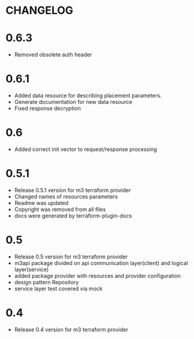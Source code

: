 CHANGELOG
=========

0.6.3
=======
* Removed obsolete auth header

0.6.1
=======
* Added data resource for describing placement parameters.
* Generate documentation for new data resource
* Fixed response decryption

0.6
=======
* Added correct init vector to request/response processing

0.5.1
=======
* Release 0.5.1 version for m3 terraform provider
* Changed names of resources parameters
* Readme was updated
* Copyright was removed from all files
* docs were generated by terraform-plugin-docs

0.5
=======
* Release 0.5 version for m3 terraform provider
* m3api package divided on api communication layer(client) and logical layer(service)
* added package provider with resources and provider configuration
* design pattern Repository
* service layer test covered via mock

0.4
=======
 * Release 0.4 version for m3 terraform provider


